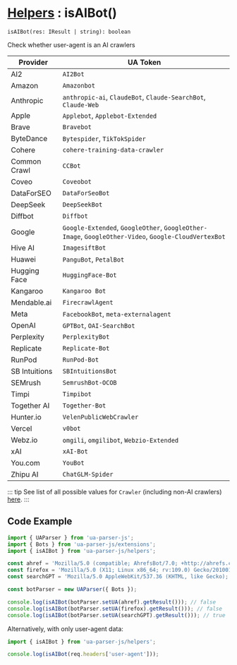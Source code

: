 # [Helpers](/api/submodules/helpers/overview) : isAIBot()

`isAIBot(res: IResult | string): boolean`

Check whether user-agent is an AI crawlers

| **Provider**  | **UA Token**                                                                                        |
| ------------- | --------------------------------------------------------------------------------------------------- |
| AI2           | `AI2Bot`                                                                                            |
| Amazon        | `Amazonbot`                                                                                         |
| Anthropic     | `anthropic-ai`, `ClaudeBot`, `Claude-SearchBot`, `Claude-Web`                                       |
| Apple         | `Applebot`, `Applebot-Extended`                                                                     |
| Brave         | `Bravebot`                                                                                          |
| ByteDance     | `Bytespider`, `TikTokSpider`                                                                        |
| Cohere        | `cohere-training-data-crawler`                                                                      |
| Common Crawl  | `CCBot`                                                                                             |
| Coveo         | `Coveobot`                                                                                          |
| DataForSEO    | `DataForSeoBot`                                                                                     |
| DeepSeek      | `DeepSeekBot`                                                                                       |
| Diffbot       | `Diffbot`                                                                                           |
| Google        | `Google-Extended`, `GoogleOther`, `GoogleOther-Image`, `GoogleOther-Video`, `Google-CloudVertexBot` |
| Hive AI       | `ImagesiftBot`                                                                                      |
| Huawei        | `PanguBot`, `PetalBot`                                                                              |
| Hugging Face  | `HuggingFace-Bot`                                                                                   |
| Kangaroo      | `Kangaroo Bot`                                                                                      |
| Mendable.ai   | `FirecrawlAgent`                                                                                    |
| Meta          | `FacebookBot`, `meta-externalagent`                                                                 |
| OpenAI        | `GPTBot`, `OAI-SearchBot`                                                                           |
| Perplexity    | `PerplexityBot`                                                                                     |
| Replicate     | `Replicate-Bot`                                                                                     |
| RunPod        | `RunPod-Bot`                                                                                        |
| SB Intuitions | `SBIntuitionsBot`                                                                                   |
| SEMrush       | `SemrushBot-OCOB`                                                                                   |
| Timpi         | `Timpibot`                                                                                          |
| Together AI   | `Together-Bot`                                                                                      |
| Hunter.io     | `VelenPublicWebCrawler`                                                                             |
| Vercel        | `v0bot`                                                                                             |
| Webz.io       | `omgili`, `omgilibot`, `Webzio-Extended`                                                            |
| xAI           | `xAI-Bot`                                                                                           |
| You.com       | `YouBot`                                                                                            |
| Zhipu AI      | `ChatGLM-Spider`                                                                                    |


::: tip
See list of all possible values for `Crawler` (including non-AI crawlers) [here](/api/submodules/extensions/crawlers).
:::

## Code Example

```js [example.js]
import { UAParser } from 'ua-parser-js';
import { Bots } from 'ua-parser-js/extensions';
import { isAIBot } from 'ua-parser-js/helpers';

const ahref = 'Mozilla/5.0 (compatible; AhrefsBot/7.0; +http://ahrefs.com/robot/)';
const firefox = 'Mozilla/5.0 (X11; Linux x86_64; rv:109.0) Gecko/20100101 Firefox/111.0';
const searchGPT = 'Mozilla/5.0 AppleWebKit/537.36 (KHTML, like Gecko); compatible; OAI-SearchBot/1.0; +https://openai.com/searchbot';

const botParser = new UAParser({ Bots });

console.log(isAIBot(botParser.setUA(ahref).getResult())); // false
console.log(isAIBot(botParser.setUA(firefox).getResult())); // false
console.log(isAIBot(botParser.setUA(searchGPT).getResult())); // true
```

Alternatively, with only user-agent data:

```js [example-server.js]
import { isAIBot } from 'ua-parser-js/helpers';

console.log(isAIBot(req.headers['user-agent']));
```